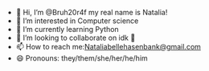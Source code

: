 - 👋 Hi, I’m @Bruh20r4f my real name is Natalia!
- 👀 I’m interested in Computer science
- 🌱 I’m currently learning Python
- 💞️ I’m looking to collaborate on idk 🤷
- 📫 How to reach me:[Nataliabellehasenbank@gmail.com](url)
- 😄 Pronouns: they/them/she/her/he/him
